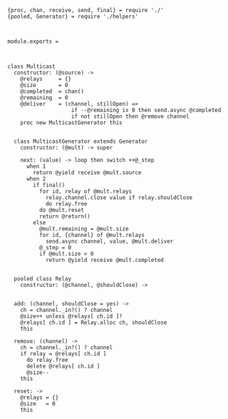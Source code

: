     {proc, chan, receive, send, final} = require './'
    {pooled, Generator} = require './helpers'



    module.exports =



    class Multicast
      constructor: (@source) ->
        @relays     = {}
        @size       = 0
        @completed  = chan()
        @remaining  = 0
        @deliver    = (channel, stillOpen) =>
                        if --@remaining is 0 then send.async @completed
                        if not stillOpen then @remove channel
        proc new MulticastGenerator this


      class MulticastGenerator extends Generator
        constructor: (@mult) -> super

        next: (value) -> loop then switch ++@_step
          when 1
            return @yield receive @mult.source
          when 2
            if final()
              for id, relay of @mult.relays
                relay.channel.close value if relay.shouldClose
                do relay.free
              do @mult.reset
              return @return()
            else
              @mult.remaining = @mult.size
              for id, {channel} of @mult.relays
                send.async channel, value, @mult.deliver
              @_step = 0
              if @mult.size > 0
                return @yield receive @mult.completed


      pooled class Relay
        constructor: (@channel, @shouldClose) ->


      add: (channel, shouldClose = yes) ->
        ch = channel._in?() ? channel
        @size++ unless @relays[ ch.id ]?
        @relays[ ch.id ] = Relay.alloc ch, shouldClose
        this

      remove: (channel) ->
        ch = channel._in?() ? channel
        if relay = @relays[ ch.id ]
          do relay.free
          delete @relays[ ch.id ]
          @size--
        this

      reset: ->
        @relays = {}
        @size   = 0
        this

